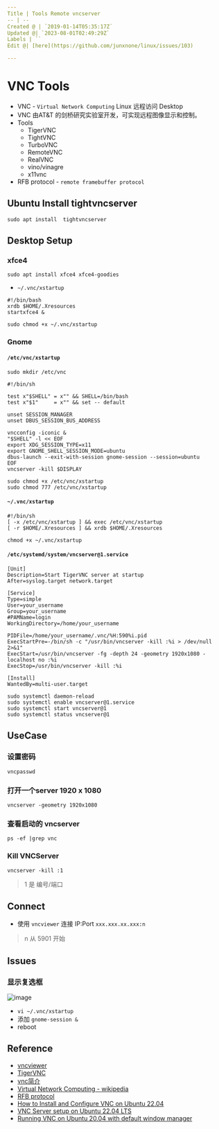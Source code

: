 ```yaml
---
Title | Tools Remote vncserver
-- | --
Created @ | `2019-01-14T05:35:17Z`
Updated @| `2023-08-01T02:49:29Z`
Labels | ``
Edit @| [here](https://github.com/junxnone/linux/issues/103)

---
```

# VNC Tools

- VNC - `Virtual Network Computing` Linux 远程访问 Desktop
- VNC 由AT&T 的剑桥研究实验室开发，可实现远程图像显示和控制。
- Tools
  - TigerVNC
  - TightVNC
  - TurboVNC
  - RemoteVNC
  - RealVNC
  - vino/vinagre
  - x11vnc
- RFB protocol - `remote framebuffer protocol`


## Ubuntu Install tightvncserver

```
sudo apt install  tightvncserver
```

## Desktop Setup
### xfce4

```
sudo apt install xfce4 xfce4-goodies
```

- `~/.vnc/xstartup`

```
#!/bin/bash
xrdb $HOME/.Xresources
startxfce4 &
```
```
sudo chmod +x ~/.vnc/xstartup
```

### Gnome




#### `/etc/vnc/xstartup`

```
sudo mkdir /etc/vnc
```

```
#!/bin/sh

test x"$SHELL" = x"" && SHELL=/bin/bash
test x"$1"     = x"" && set -- default

unset SESSION_MANAGER
unset DBUS_SESSION_BUS_ADDRESS

vncconfig -iconic &
"$SHELL" -l << EOF
export XDG_SESSION_TYPE=x11
export GNOME_SHELL_SESSION_MODE=ubuntu
dbus-launch --exit-with-session gnome-session --session=ubuntu
EOF
vncserver -kill $DISPLAY
```
```
sudo chmod +x /etc/vnc/xstartup
sudo chmod 777 /etc/vnc/xstartup
```

#### `~/.vnc/xstartup`

```
#!/bin/sh
[ -x /etc/vnc/xstartup ] && exec /etc/vnc/xstartup
[ -r $HOME/.Xresources ] && xrdb $HOME/.Xresources
```

```
chmod +x ~/.vnc/xstartup
```

#### `/etc/systemd/system/vncserver@1.service`

```
[Unit]
Description=Start TigerVNC server at startup
After=syslog.target network.target

[Service]
Type=simple
User=your_username
Group=your_username
#PAMName=login
WorkingDirectory=/home/your_username

PIDFile=/home/your_username/.vnc/%H:590%i.pid
ExecStartPre=-/bin/sh -c "/usr/bin/vncserver -kill :%i > /dev/null 2>&1"
ExecStart=/usr/bin/vncserver -fg -depth 24 -geometry 1920x1080 -localhost no :%i
ExecStop=/usr/bin/vncserver -kill :%i

[Install]
WantedBy=multi-user.target

```
```
sudo systemctl daemon-reload
sudo systemctl enable vncserver@1.service
sudo systemctl start vncserver@1
sudo systemctl status vncserver@1
```




## UseCase

### 设置密码
```
vncpasswd
```



### 打开一个server 1920 x 1080
```
vncserver -geometry 1920x1080
```

### 查看启动的 vncserver

```
ps -ef |grep vnc
```

### Kill VNCServer

```
vncserver -kill :1
```
> 1 是 编号/端口


## Connect

- 使用 `vncviewer` 连接 IP:Port  `xxx.xxx.xx.xxx:n`

> n 从 5901 开始

## Issues
### 显示复选框
![image](https://user-images.githubusercontent.com/2216970/150967111-67938d74-01b2-4277-a7fd-27065891ede2.png)

- `vi ~/.vnc/xstartup`
- 添加 `gnome-session &`
- reboot

## Reference
- [vncviewer](https://www.realvnc.com/en/connect/download/viewer/)
- [TigerVNC](https://tigervnc.org/)
- [vnc简介](https://github.com/levinit/itnotes/blob/main/vnc.md)
- [Virtual Network Computing - wikipedia](https://en.wikipedia.org/wiki/Virtual_Network_Computing)
- [RFB protocol](https://en.wikipedia.org/wiki/RFB_protocol)
- [How to Install and Configure VNC on Ubuntu 22.04](https://www.digitalocean.com/community/tutorials/how-to-install-and-configure-vnc-on-ubuntu-22-04)
- [VNC Server setup on Ubuntu 22.04 LTS](https://gist.github.com/indyfromoz/739cd53d47b91ba1d3b540ab53b1f46c)
- [Running VNC on Ubuntu 20.04 with default window manager](https://www.nodinrogers.com/post/2021-11-15-connecting-to-ubuntu-via-vnc-default-wm/)
